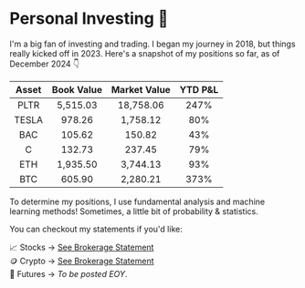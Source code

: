 # Personal Investing 🚀

I'm a big fan of investing and trading. I began my journey in 2018, but things really kicked off in 2023. Here's a snapshot of my positions so far, as of December 2024 👇

| Asset   | Book Value     | Market Value  | YTD P&L  |  
| :---:  |  :---: |  :---: | :---: |
| PLTR   | 5,515.03     | 18,758.06    | 247%  |
| TESLA    | 978.26       | 1,758.12     | 80% |
| BAC    | 105.62    | 150.82    | 43% |
| C    | 132.73      | 237.45    | 79% |
| ETH    | 1,935.50      | 3,744.13    | 93% |
| BTC    | 605.90     | 2,280.21    | 373% |

To determine my positions, I use fundamental analysis and machine learning methods! Sometimes, a little bit of probability & statistics.

You can checkout my statements if you'd like:

📈 Stocks → [See Brokerage Statement](brokerage_statements/Nov_2024_WealthSimple.pdf)\
🪙 Crypto → [See Brokerage Statement](brokerage_statements/Nov_2024_Newton.pdf)\
🌱 Futures → *To be posted EOY*.
